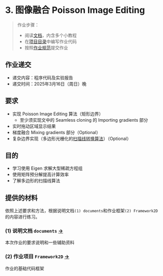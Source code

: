 # 3. 图像融合 Poisson Image Editing

> 作业步骤：
> - 阅读[文档](documents/README.md)，内含多个小教程
> - 在[项目目录](../../Framework2D/)中编写作业代码
> - 按照[作业规范](../README.md)提交作业

## 作业递交

- 递交内容：程序代码及实验报告 
- 递交时间：2025年3月16日（周日）晚

## 要求

- 实现 Poisson Image Editing 算法（矩形边界）
  - 至少须实现文中的 Seamless cloning 的 Importing gradients 部分
- 实时拖动区域显示结果
- 梯度融合 Mixing gradients 部分（Optional）
- 复杂边界实现（多边形光栅化的[扫描线转换算法](documents/ScanningLine.md)）（Optional）

## 目的

- 学习使用 Eigen 求解大型稀疏方程组
- 使用矩阵预分解提高计算效率
- 了解多边形的扫描线算法


## 提供的材料

依照上述要求和方法，根据说明文档`(1) documents`和作业框架`(2) Framework2D`的内容进行练习。

### (1) 说明文档 `documents` [->](documents/) 

本次作业的要求说明和一些辅助资料

### (2) 作业项目 `Framework2D` [->](../../Framework2D/) 

作业的基础代码框架
